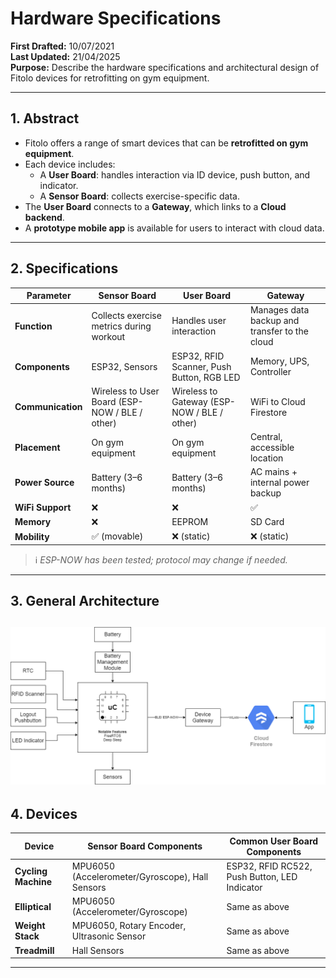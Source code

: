 # Hardware Specifications

**First Drafted:** 10/07/2021    
**Last Updated:** 21/04/2025  
**Purpose:** Describe the hardware specifications and architectural design of Fitolo devices for retrofitting on gym equipment.

---

## 1. Abstract

- Fitolo offers a range of smart devices that can be **retrofitted on gym equipment**.
- Each device includes:
  - A **User Board**: handles interaction via ID device, push button, and indicator.
  - A **Sensor Board**: collects exercise-specific data.
- The **User Board** connects to a **Gateway**, which links to a **Cloud backend**.
- A **prototype mobile app** is available for users to interact with cloud data.

---

## 2. Specifications

| Parameter        | Sensor Board                                        | User Board                                                | Gateway                                                  |
|------------------|-----------------------------------------------------|------------------------------------------------------------|-----------------------------------------------------------|
| **Function**     | Collects exercise metrics during workout            | Handles user interaction                                   | Manages data backup and transfer to the cloud             |
| **Components**   | ESP32, Sensors                                      | ESP32, RFID Scanner, Push Button, RGB LED                 | Memory, UPS, Controller                                   |
| **Communication**| Wireless to User Board (ESP-NOW / BLE / other)     | Wireless to Gateway (ESP-NOW / BLE / other)               | WiFi to Cloud Firestore                                   |
| **Placement**    | On gym equipment                                    | On gym equipment                                           | Central, accessible location                              |
| **Power Source** | Battery (3–6 months)                                | Battery (3–6 months)                                       | AC mains + internal power backup                          |
| **WiFi Support** | ❌                                                   | ❌                                                         | ✅                                                        |
| **Memory**       | ❌                                                   | EEPROM                                                     | SD Card                                                   |
| **Mobility**     | ✅ (movable)                                        | ❌ (static)                                                | ❌ (static)                                               |

> ℹ️ *ESP-NOW has been tested; protocol may change if needed.*

---

## 3. General Architecture
![alt text](<Tested H_W Architecture-Page-2.png>)
---
## 4. Devices

| Device              | Sensor Board Components                               | Common User Board Components                      |
|---------------------|--------------------------------------------------------|---------------------------------------------------|
| **Cycling Machine** | MPU6050 (Accelerometer/Gyroscope), Hall Sensors        | ESP32, RFID RC522, Push Button, LED Indicator     |
| **Elliptical**      | MPU6050 (Accelerometer/Gyroscope)                      | Same as above                                     |
| **Weight Stack**    | MPU6050, Rotary Encoder, Ultrasonic Sensor             | Same as above                                     |
| **Treadmill**       | Hall Sensors                                           | Same as above                                     |

---